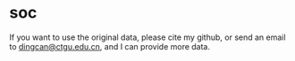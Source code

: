 # soc
If you want to use the original data, please cite my github, or send an email to dingcan@ctgu.edu.cn, and I can provide more data.
